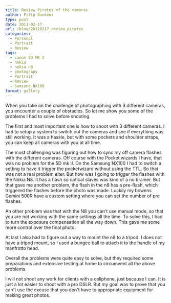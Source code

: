 ```yaml
---
title: Review Pirates of the cameras
author: Filip Bunkens
type: post
date: 2011-02-17
url: /blog/20110217_review_pirates
categories:
  - Personal
  - Portrait
  - Review
tags:
  - canon 5D MK 2
  - nokia
  - nokia n8
  - photograpy
  - Portrait
  - Review
  - Samsung NX100
format: gallery
---
```

When you take on the challenge of photographing with 3 different cameras, you encounter a couple of obstacles. So let me show you some of the problems I had to solve before shooting.

The first and most important one is how to shoot with 3 different cameras. I had to setup a system to switch out the cameras and see if everything was still working. It was a hassle, but with some pockets and shoulder straps, you can keep all cameras with you at all time.

The most challenging was figuring out how to sync my off camera flashes with the different cameras. Off course with the Pocket wizards I have, that was no problem for the 5D mk II. On the Samsung NX100 I had to switch a setting to have it trigger the pocketwizard without using the TTL. So that was not a real problem eiter. But how was I going to trigger the flashes with the Nokia N8. It has a flash so optical slaves was kind of a no brainer. But that gave me another problem, the flash in the n8 has a pre-flash, which triggered the flashes before the photo was made. Luckily my bowens Gemini 500R have a custom setting where you can set the number of pre flashes.

An other problem was that with the N8 you can't use manual mode, so that you are not working with the same settings all the time. To solve this, I had to turn the exposure compensation all the way down. This gave me some more control over the final photo.

At last I also had to figure out a way to mount the n8 to a tripod. I does not have a tripod mount, so I used a bungee ball to attach it to the handle of my manfrotto head.

Overall the problems were quite easy to solve, but they required some preparations and extensive testing at home to circumvent all the above problems.

I will not shoot any work for clients with a cellphone, just because I can. It is just a lot easier to shoot with a pro DSLR. But my goal was to prove that you can't use the excuse that you don't have to appropriate equipment for making great photos.